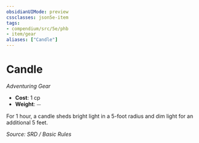 ```yaml
---
obsidianUIMode: preview
cssclasses: json5e-item
tags:
- compendium/src/5e/phb
- item/gear
aliases: ["Candle"]
---
```

# Candle
*Adventuring Gear*  

- **Cost**: 1 cp
- **Weight**: ⏤

For 1 hour, a candle sheds bright light in a 5-foot radius and dim light for an additional 5 feet.

*Source: SRD / Basic Rules*